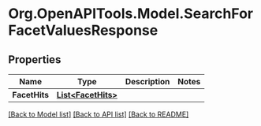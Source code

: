 # Org.OpenAPITools.Model.SearchForFacetValuesResponse

## Properties

Name | Type | Description | Notes
------------ | ------------- | ------------- | -------------
**FacetHits** | [**List&lt;FacetHits&gt;**](FacetHits.md) |  | 

[[Back to Model list]](../README.md#documentation-for-models) [[Back to API list]](../README.md#documentation-for-api-endpoints) [[Back to README]](../README.md)


